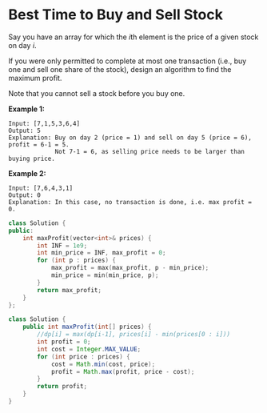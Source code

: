 # Best Time to Buy and Sell Stock

Say you have an array for which the *i*th element is the price of a given stock on day *i*.

If you were only permitted to complete at most one transaction (i.e., buy one and sell one share of the stock), design an algorithm to find the maximum profit.

Note that you cannot sell a stock before you buy one.

**Example 1:**

```
Input: [7,1,5,3,6,4]
Output: 5
Explanation: Buy on day 2 (price = 1) and sell on day 5 (price = 6), profit = 6-1 = 5.
             Not 7-1 = 6, as selling price needs to be larger than buying price.
```

**Example 2:**

```
Input: [7,6,4,3,1]
Output: 0
Explanation: In this case, no transaction is done, i.e. max profit = 0.
```

```c++
class Solution {
public:
    int maxProfit(vector<int>& prices) {
        int INF = 1e9;
        int min_price = INF, max_profit = 0;
        for (int p : prices) {
            max_profit = max(max_profit, p - min_price);
            min_price = min(min_price, p);
        }
        return max_profit;
    }
};
```



```java
class Solution {
    public int maxProfit(int[] prices) {
        //dp[i] = max(dp[i-1], prices[i] - min(prices[0 : i]))
        int profit = 0;
        int cost = Integer.MAX_VALUE;
        for (int price : prices) {
            cost = Math.min(cost, price);
            profit = Math.max(profit, price - cost);
        }
        return profit;
    }
}
```

